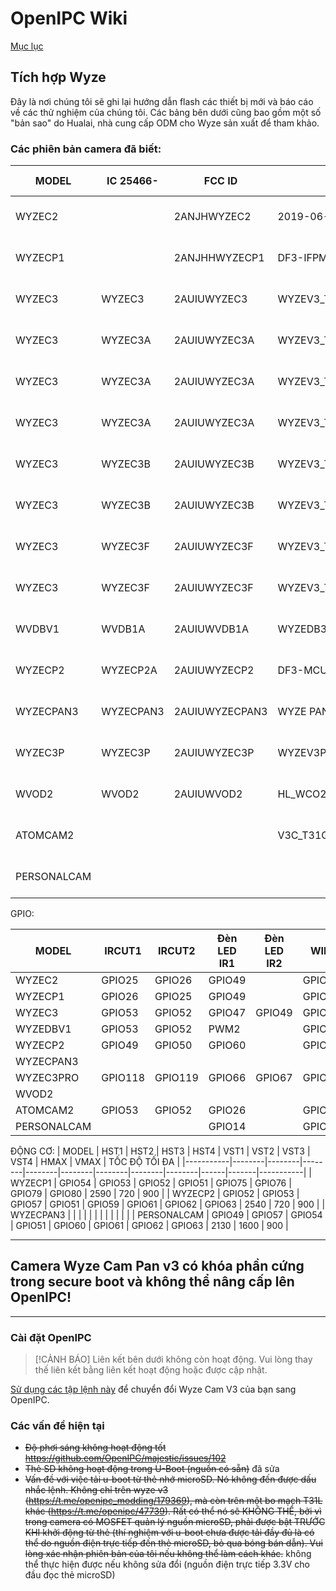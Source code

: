 # OpenIPC Wiki
[Mục lục](../README.md)

Tích hợp Wyze
----------------
Đây là nơi chúng tôi sẽ ghi lại hướng dẫn flash các thiết bị mới và báo cáo về các thử nghiệm của chúng tôi.  Các bảng bên dưới cũng bao gồm một số "bản sao" do Hualai, nhà cung cấp ODM cho Wyze sản xuất để tham khảo.

### Các phiên bản camera đã biết:

| MODEL     | IC 25466- | FCC ID         | PHIÊN BẢN PCB                     | SoC      | WIFI                  | TIỀN TỐ MAC | ĐƯỢC HỖ TRỢ | GHI CHÚ                                                     |
|-----------|-----------|----------------|-----------------------------------|----------|-----------------------|------------|-----------|-----------------------------------------------------------|
| WYZEC2    |           | 2ANJHWYZEC2    | 2019-06-38                        | T20X BGA | SDIO: Realtek 8189FTV | 2C:AA:8E   | CÓ        | https://gist.github.com/csev1755/e60abe15d8708e0d2b0a592e808b2022  |
| WYZECP1   |           | 2ANJHHWYZECP1  | DF3-IFPM01 V1.4                   | T20X BGA | SDIO: Realtek 8189ES  | 2C:AA:8E   | CÓ        |                                                           |
| WYZEC3    | WYZEC3    | 2AUIUWYZEC3    | WYZEV3_T31GC2053 V1.4_20201010    | T31ZX    | SDIO: Realtek 8189FTV | 7C:78:B2   | CÓ        | https://t.me/openipc/49957 https://youtu.be/t7Nzo-KXTH0   | 
| WYZEC3    | WYZEC3A   | 2AUIUWYZEC3A   | WYZEV3_T31GC2053 V1.2_20200715    | T31X     | SDIO: Realtek 8189FTV | 7C:78:B2   | CÓ        | https://youtu.be/jm4wze_HY78                              |
| WYZEC3    | WYZEC3A   | 2AUIUWYZEC3A   | WYZEV3_T31GC2053 V2.02_20210523   | T31ZX    | SDIO: AltoBeam 6031   | D0:3F:27   | CÓ        | https://t.me/openipc/49049 https://t.me/openipc/49050     |
| WYZEC3    | WYZEC3A   | 2AUIUWYZEC3A   | WYZEV3_T31GC2053 V2.03_20211206   | T31X     | SDIO: AltoBeam 6031   | D0:3F:27   | CÓ        | https://t.me/openipc/45444 https://t.me/openipc/48942     |
| WYZEC3    | WYZEC3B   | 2AUIUWYZEC3B   | WYZEV3_T31GC2053 V2.02_20210523   | T31ZX    | SDIO: Realtek 8189FTV | D0:3F:27   | CÓ        | https://t.me/openipc/38728 https://t.me/openipc/38753     |
| WYZEC3    | WYZEC3B   | 2AUIUWYZEC3B   | WYZEV3_T31GC2053 V2.03_20211206   | T31X     | SDIO: Realtek 8189FTV | D0:3F:27   | CÓ        | https://t.me/openipc/76036                                |
| WYZEC3    | WYZEC3F   | 2AUIUWYZEC3F   | WYZEV3_T31AGC2053 V3.2_20210714   | T31A BGA | SDIO: AltoBeam 6031   | D0:3F:27   | CÓ        | https://t.me/openipc/43299 https://t.me/openipc/38755 https://t.me/openipc/38757     |
| WYZEC3    | WYZEC3F   | 2AUIUWYZEC3F   | WYZEV3_T31AGC2053 V3.2_20210714   | T31A BGA | SDIO: AltoBeam 6031   | D0:3F:27   | CÓ        | https://youtu.be/VkqX9yg0odU                              |
| WVDBV1    | WVDB1A    | 2AUIUWVDB1A    | WYZEDB3_MB_T31_2.2                | T31X     | SDIO: Realtek 8189FTV | 7C:78:B2   | CÓ        |                                                           |
| WYZECP2   | WYZECP2A  | 2AUIUWYZECP2   | DF3-MCU-S01-V2.2                  | T31X     | SDIO: AltoBeam 6031   | 7C:78:B2   | CÓ        |                                                           |
| WYZECPAN3 | WYZECPAN3 | 2AUIUWYZECPAN3 | WYZE PAN V3 MB V 1.3              | T31X     | SDIO: AltoBeam 6031   | D0:3F:27   | KHÔNG     | KHÔNG ĐƯỢC HỖ TRỢ - Khởi động An toàn ĐÃ ĐƯỢC BẬT           |
| WYZEC3P   | WYZEC3P   | 2AUIUWYZEC3P   | WYZEV3PRO_T40GC4653_v2.2_20220228 | T40XP    | SDIO: Realtek 8192FS  | D0:3F:27   | CHƯA THỬ NGHIỆM | CHƯA THỬ NGHIỆM                                                  |
| WVOD2     | WVOD2     | 2AUIUWVOD2     | HL_WCO2 MAIN01 V1.0               | T31ZX    | SDIO: BCM43438        | D0:3F:27   | CHƯA THỬ NGHIỆM | CHƯA THỬ NGHIỆM - Nền tảng pin Ingenic Zeratul               |
| ATOMCAM2  |           |                | V3C_T31GC2063 V1.1_202001110      | T31ZX    | SDIO: AltoBeam 6031   | 7C:DD:E9   | CÓ        | AtomCam 2 Nhật Bản http://www.atomtech.co.jp                 |
| PERSONALCAM  |           |                |                                | T31??    | SDIO: AltoBeam 6031   | ??:??:??   | CÓ        | Camera Personal Wifi https://tienda.personal.com.ar       |


GPIO:

| MODEL     | IRCUT1 | IRCUT2 | Đèn LED IR1 | Đèn LED IR2 | WIFI   | Đèn LED1 | Đèn LED2 | LOA     | TF_EN  | TF_CD  | SD_ABLE | SD_PWR | NÚT 1  | NÚT 2  | SUB1G  | USB    |
|-----------|--------|--------|---------|---------|--------|--------|--------|---------|--------|--------|---------|--------|--------|---------|--------|--------|
| WYZEC2    | GPIO25 | GPIO26 | GPIO49  |         | GPIO62 | GPIO38 | GPIO39 | GPIO63  | GPIO43 | GPIOXX | GPIO48  |        | GPIO46 |         |        | GPIO47 |
| WYZECP1   | GPIO26 | GPIO25 | GPIO49  |         | GPIO62 | GPIO38 | GPIO39 | GPIO63  | GPIO43 | GPIOXX | GPIO48  |        | GPIO46 |         |        | GPIO47 |
| WYZEC3    | GPIO53 | GPIO52 | GPIO47  | GPIO49  | GPIO57 | GPIO38 | GPIO39 | GPIO63  | GPIO50 | GPIO62 | GPIO48  |        | GPIO51 |         |        |        |
| WYZEDBV1  | GPIO53 | GPIO52 | PWM2    |         | GPIO57 | GPIO38 | GPIO39 | GPIO58  |        |        | GPIO62  |        | GPIO06 | GPIO07  | GPIO61 |        |
| WYZECP2   | GPIO49 | GPIO50 | GPIO60  |         | GPIO58 | GPIO38 | GPIO39 | GPIO07  | GPIO47 | GPIO48 | GPIO54  |        | GPIO06 |         |        |        |
| WYZECPAN3 |        |        |         |         |        |        |        |         |        |        |         |        |        |         |        |        |
| WYZEC3PRO | GPIO118| GPIO119| GPIO66  | GPIO67  | GPIO57 | GPIO105| GPIO106| GPIO63  | GPIO58 | GPIO70 | GPIO71  | GPIO121| GPIO107|         |        |        |
| WVOD2     |        |        |         |         |        |        |        |         |        |        |         |        |        |         |        |        |
| ATOMCAM2  | GPIO53 | GPIO52 | GPIO26  |         | GPIO57 | GPIO38 | GPIO39 | GPIO63  | GPIO50 | GPIO59 | GPIO48  |        | GPIO51 |         |        | GPIO47 |
| PERSONALCAM  |        |        | GPIO14  |         | GPIO57 | GPIO47 | GPIO48 | GPIO63  | GPIO50 | GPIO59 | GPIO39  |        |        |         |        |        |


ĐỘNG CƠ: 
| MODEL     | HST1   | HST2   | HST3   | HST4   | VST1   | VST2   | VST3   | VST4   | HMAX | VMAX  | TỐC ĐỘ TỐI ĐA |
|-----------|--------|--------|--------|--------|--------|--------|--------|--------|------|-------|-----------|
| WYZECP1   | GPIO54 | GPIO53 | GPIO52 | GPIO51 | GPIO75 | GPIO76 | GPIO79 | GPIO80 | 2590 | 720   | 900       |
| WYZECP2   | GPIO52 | GPIO53 | GPIO57 | GPIO51 | GPIO59 | GPIO61 | GPIO62 | GPIO63 | 2540 | 720   | 900       |
| WYZECPAN3 |        |        |        |        |        |        |        |        |      |       |           |
| PERSONALCAM | GPIO49 | GPIO57 | GPIO54 | GPIO51 | GPIO60 | GPIO61 | GPIO62 | GPIO63 | 2130 | 1600  | 900       |

---

## Camera Wyze Cam Pan v3 có khóa phần cứng trong secure boot và không thể nâng cấp lên OpenIPC!

---

### Cài đặt OpenIPC

> [!CẢNH BÁO]
> Liên kết bên dưới không còn hoạt động. Vui lòng thay thế liên kết bằng liên kết hoạt động hoặc được cập nhật.

[Sử dụng các tập lệnh này](https://github.com/themactep/device-wyze-v3/blob/master/installation.md) để chuyển đổi Wyze Cam V3 của bạn sang OpenIPC.

### Các vấn đề hiện tại

* ~~Độ phơi sáng không hoạt động tốt https://github.com/OpenIPC/majestic/issues/102~~
* ~~Thẻ SD không hoạt động trong U-Boot (nguồn có sẵn)~~ đã sửa
* ~~Vấn đề với việc tải u-boot từ thẻ nhớ microSD. Nó không đến được dấu nhắc lệnh. Không chỉ trên wyze v3 (https://t.me/openipc_modding/179369), mà còn trên một bo mạch T31L khác (https://t.me/openipc/47739). Rất có thể nó sẽ KHÔNG THỂ, bởi vì trong camera có MOSFET quản lý nguồn microSD, phải được bật TRƯỚC KHI khởi động từ thẻ (thí nghiệm với u-boot chưa được tải đầy đủ là có thể do nguồn điện trực tiếp đến thẻ microSD, bỏ qua bóng bán dẫn). Vui lòng xác nhận phiên bản của tôi nếu không thể làm cách khác.~~ không thể thực hiện được nếu không sửa đổi (nguồn điện trực tiếp 3.3V cho đầu đọc thẻ microSD)




